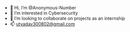 - 👋 Hi, I’m @Anonymous-Number
- 👀 I’m interested in Cybersecurity
- 💞️ I’m looking to collaborate on projects as an internship
- 📫 utyadav300802@gmail.com

<!---
Anonymous-Number/Anonymous-Number is a ✨ special ✨ repository because its `README.md` (this file) appears on your GitHub profile.
You can click the Preview link to take a look at your changes.
--->
